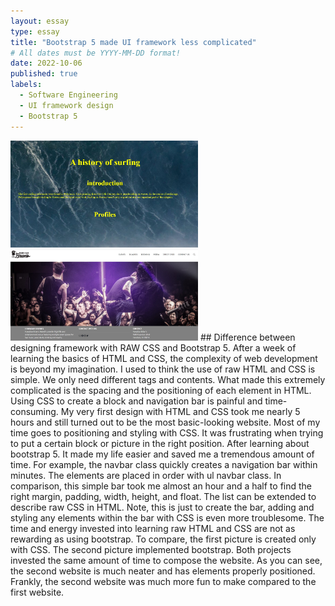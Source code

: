 ```yaml
---
layout: essay
type: essay
title: "Bootstrap 5 made UI framework less complicated"
# All dates must be YYYY-MM-DD format!
date: 2022-10-06
published: true
labels:
  - Software Engineering
  - UI framework design
  - Bootstrap 5
---
```


<img width="300px" class="rounded float-start pe-4" src="../img/rawHTMLCSS.jpg">
<img width="300px" class="rounded float-start pe-4" src="../img/bootstrapWeb.jpg">
## Difference between designing framework with RAW CSS and Bootstrap 5.
After a week of learning the basics of HTML and CSS, the complexity of web development is beyond my imagination. 
I used to think the use of raw HTML and CSS is simple. We only need different tags and contents. 
What made this extremely complicated is the spacing and the positioning of each element in HTML. Using CSS to create a block and navigation bar is painful and time-consuming. 
My very first design with HTML and CSS took me nearly 5 hours and still turned out to be the most basic-looking website.
Most of my time goes to positioning and styling with CSS. It was frustrating when trying to put a certain block or picture in the right position.
After learning about bootstrap 5. It made my life easier and saved me a tremendous amount of time. For example, the navbar class quickly creates a navigation bar within minutes. 
The elements are placed in order with ul navbar class. In comparison, this simple bar took me almost an hour and a half to find the right margin, padding, width, height, and float. 
The list can be extended to describe raw CSS in HTML. Note, this is just to create the bar, adding and styling any elements within the bar with CSS is even more troublesome. 
The time and energy invested into learning raw HTML and CSS are not as rewarding as using bootstrap. To compare, the first picture is created only with CSS. 
The second picture implemented bootstrap. Both projects invested the same amount of time to compose the website. 
As you can see, the second website is much neater and has elements properly positioned. Frankly, the second website was much more fun to make compared to the first website.  

